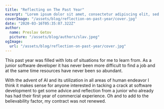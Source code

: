 ```yaml
---
title: "Reflecting on The Past Year"
excerpt: "Lorem ipsum dolor sit amet, consectetur adipiscing elit, sed do eiusmod tempor incididunt ut labore et dolore magna aliqua. Praesent elementum facilisis leo vel fringilla est ullamcorper eget. At imperdiet dui accumsan sit amet nulla facilities morbi tempus."
coverImage: "/assets/blog/reflection-on-past-year/cover.jpg"
date: "2020-03-16T05:35:07.322Z"
author:
  name: Preslav Getov
  picture: "/assets/blog/authors/slav.jpeg"
ogImage:
  url: "/assets/blog/reflection-on-past-year/cover.jpg"
---
```


This past year was filled with lots of situations for me to learn from. As a junior software developer it has never been more difficult to find a job and at the same time resources have never been so abundant.

With the advent of AI and its utilization in all areas of human endeavor I think it makes sense for anyone interested in tacking a crack at software development to get some advice and reflection from a junior who already has had their first year of commercial experience. Oh and to add to the believability factor, my contract was not renewed.
